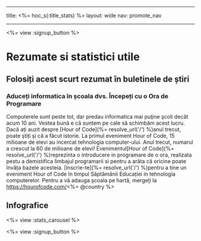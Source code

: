 * * *

title: <%= hoc_s(:title_stats) %> layout: wide nav: promote_nav

* * *

<%= view :signup_button %>

# Rezumate si statistici utile

## Folosiți acest scurt rezumat în buletinele de știri

### Aduceți informatica în școala dvs. Începeți cu o Ora de Programare

Computerele sunt peste tot, dar predau informatica mai puţine şcoli decât acum 10 ani. Vestea bună e că suntem pe cale să schimbăm acest lucru. Dacă ați auzit despre [Hour of Code](%= resolve_url('/') %)anul trecut, poate ştiți şi că a făcut istorie. La primul eveniment Hour of Code, 15 milioane de elevi au incercat tehnologia computer-ului. Anul trecut, numarul a crescut la 60 de milioane de elevi! Evenimentul[Hour of Code](%= resolve_url('/') %)reprezinta o introducere in programare de o ora, realizata pestu a demistifica limbajul programarii si pentru a arăta că oricine poate învăța bazele acesteia. [Inscrie-te](%= resolve_url('/') %)pentru a tine un eveniment Hour of Code în timpul Săptămânii Educației in tehnologia computerelor. Pentru a vă adauga şcoala pe hartă, mergeți la https://hourofcode.com/<%= @country %>

## Infografice

<%= view :stats_carousel %>

<%= view :signup_button %>